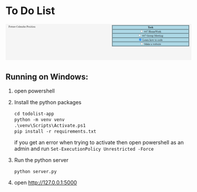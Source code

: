 # To Do List  

![product image](./static/product_image.png)

## Running on Windows:
1. open powershell 

2. Install the python packages 
    ```shell 
    cd todolist-app
    python -m venv venv
    .\venv\Scripts\Activate.ps1
    pip install -r requirements.txt
    ```

    if you get an error when trying to activate then open powershell as an admin and run
    `Set-ExecutionPolicy Unrestricted -Force`

3. Run the python server 
    ```shell
    python server.py
    ```

4. open http://127.0.0.1:5000

